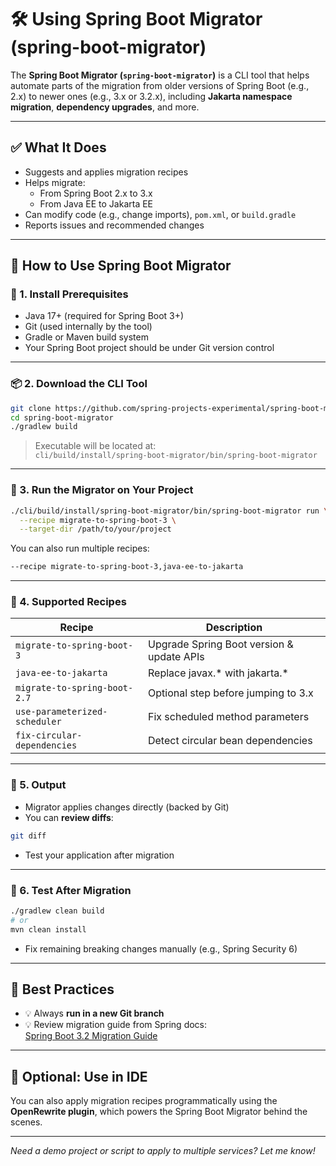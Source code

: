 
# 🛠️ Using Spring Boot Migrator (spring-boot-migrator)

The **Spring Boot Migrator (`spring-boot-migrator`)** is a CLI tool that helps automate parts of the migration from older versions of Spring Boot (e.g., 2.x) to newer ones (e.g., 3.x or 3.2.x), including **Jakarta namespace migration**, **dependency upgrades**, and more.

---

## ✅ What It Does
- Suggests and applies migration recipes
- Helps migrate:
  - From Spring Boot 2.x to 3.x
  - From Java EE to Jakarta EE
- Can modify code (e.g., change imports), `pom.xml`, or `build.gradle`
- Reports issues and recommended changes

---

## 🚀 How to Use Spring Boot Migrator

### 🔧 1. Install Prerequisites
- Java 17+ (required for Spring Boot 3+)
- Git (used internally by the tool)
- Gradle or Maven build system
- Your Spring Boot project should be under Git version control

---

### 📦 2. Download the CLI Tool

```bash
git clone https://github.com/spring-projects-experimental/spring-boot-migrator.git
cd spring-boot-migrator
./gradlew build
```

> Executable will be located at:  
> `cli/build/install/spring-boot-migrator/bin/spring-boot-migrator`

---

### 🏃 3. Run the Migrator on Your Project

```bash
./cli/build/install/spring-boot-migrator/bin/spring-boot-migrator run \
  --recipe migrate-to-spring-boot-3 \
  --target-dir /path/to/your/project
```

You can also run multiple recipes:

```bash
--recipe migrate-to-spring-boot-3,java-ee-to-jakarta
```

---

### 📄 4. Supported Recipes

| Recipe | Description |
|--------|-------------|
| `migrate-to-spring-boot-3` | Upgrade Spring Boot version & update APIs |
| `java-ee-to-jakarta` | Replace javax.* with jakarta.* |
| `migrate-to-spring-boot-2.7` | Optional step before jumping to 3.x |
| `use-parameterized-scheduler` | Fix scheduled method parameters |
| `fix-circular-dependencies` | Detect circular bean dependencies |

---

### 📂 5. Output

- Migrator applies changes directly (backed by Git)
- You can **review diffs**:

```bash
git diff
```

- Test your application after migration

---

### 🧪 6. Test After Migration

```bash
./gradlew clean build
# or
mvn clean install
```

- Fix remaining breaking changes manually (e.g., Spring Security 6)

---

## 🔁 Best Practices

- 💡 Always **run in a new Git branch**
- 💡 Review migration guide from Spring docs:  
  [Spring Boot 3.2 Migration Guide](https://docs.spring.io/spring-boot/docs/current/reference/html/)

---

## 📘 Optional: Use in IDE

You can also apply migration recipes programmatically using the **OpenRewrite plugin**, which powers the Spring Boot Migrator behind the scenes.

---

*Need a demo project or script to apply to multiple services? Let me know!*

